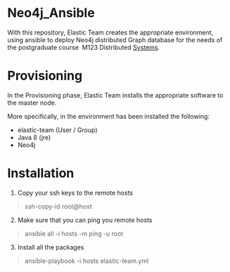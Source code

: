 # Neo4j_Ansible

With this repository, Elastic Team creates the appropriate environment, using ansible
to deploy Neo4j distributed Graph database for the needs of the postgraduate
course ­ M123 Distributed [Systems](http://www.cslab.ntua.gr/~dtsouma/M123-DistrSys-spring2016.html).


# Provisioning

In the Provisioning phase, Elastic Team installs the appropriate software to the master node.

More specifically, in the environment has been installed the following:

* elastic-team (User / Group)
* Java 8 (jre)
* Neo4j


# Installation

1. Copy your ssh keys to the remote hosts

> ssh-copy-id root@host

2. Make sure that you can ping you remote hosts

> ansible all -i hosts -m ping -u root

3. Install all the packages

> ansible-playbook -i hosts elastic-team.yml
